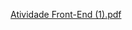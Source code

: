 [Atividade Front-End (1).pdf](https://github.com/user-attachments/files/22410303/Atividade.Front-End.1.pdf)

